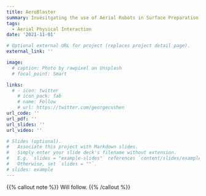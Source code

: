 ```yaml
---
title: AeroBlaster
summary: Invesitgating the use of Aerial Robots in Surface Preparation Maintenance Tasks
tags:
  - Aerial Physical Interaction
date: '2021-11-01'

# Optional external URL for project (replaces project detail page).
external_link: ''

image:
  # caption: Photo by rawpixel on Unsplash
  # focal_point: Smart

links:
  # - icon: twitter
    # icon_pack: fab
    # name: Follow
    # url: https://twitter.com/georgecushen
url_code: ''
url_pdf: ''
url_slides: ''
url_video: ''

# Slides (optional).
#   Associate this project with Markdown slides.
#   Simply enter your slide deck's filename without extension.
#   E.g. `slides = "example-slides"` references `content/slides/example-slides.md`.
#   Otherwise, set `slides = ""`.
# slides: example
---
```

{{% callout note %}}
Will follow.
{{% /callout %}}
